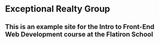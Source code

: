 # Exceptional Realty Group

## This is an example site for the Intro to Front-End Web Development course at the Flatiron School
